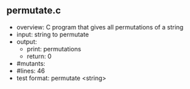 ## permutate.c
 - overview: C program that gives all permutations of a string
 - input: string to permutate
 - output: 
     - print: permutations
     - return: 0
 - #mutants: 
 - #lines: 46
 - test format: permutate \<string\> 